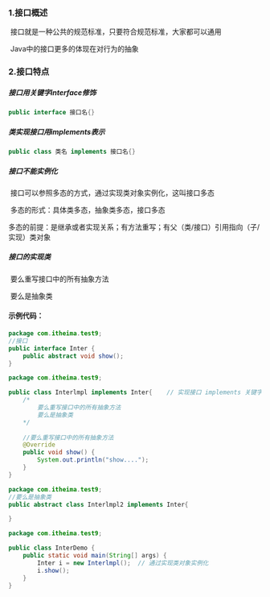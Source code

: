 ### 1.接口概述

​		接口就是一种公共的规范标准，只要符合规范标准，大家都可以通用

​		Java中的接口更多的体现在对行为的抽象

### 2.接口特点

##### 接口用关键字interface修饰

```java
public interface 接口名{}
```

##### 类实现接口用implements表示

```java
public class 类名 implements 接口名{}
```

##### 接口不能实例化

​		接口可以参照多态的方式，通过实现类对象实例化，这叫接口多态

​		多态的形式：具体类多态，抽象类多态，接口多态

​		多态的前提：是继承或者实现关系；有方法重写；有父（类/接口）引用指向（子/实现）类对象

##### 接口的实现类

​	要么重写接口中的所有抽象方法

​	要么是抽象类

#### 示例代码：

```java
package com.itheima.test9;
//接口
public interface Inter {
    public abstract void show();
}
```

```java
package com.itheima.test9;

public class Interlmpl implements Inter{	// 实现接口 implements 关键字
   	/*
   		要么重写接口中的所有抽象方法
		要么是抽象类
   	*/
    
    //要么重写接口中的所有抽象方法
    @Override	
    public void show() {
        System.out.println("show....");
    }
}
```

```java
package com.itheima.test9;
//要么是抽象类
public abstract class Interlmpl2 implements Inter{

}
```

```java
package com.itheima.test9;

public class InterDemo {
    public static void main(String[] args) {
        Inter i = new Interlmpl();  // 通过实现类对象实例化
        i.show();
    }
}
```